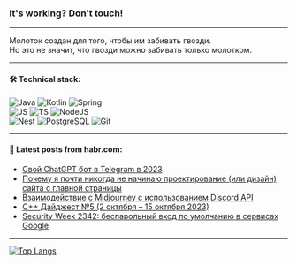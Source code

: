 ### It's working? Don't touch!

---
Молоток создан для того, чтобы им забивать гвозди. <br>
Но это не значит, что гвозди можно забивать только молотком.

---

#### 🛠️ Technical stack:

![Java](https://img.shields.io/badge/Java-informational?logo=Oracle&style=flat&logoColor=white&color=FF4500)
![Kotlin](https://img.shields.io/badge/Kotlin-informational?logo=Kotlin&style=flat&logoColor=white&color=774D97)
![Spring](https://img.shields.io/badge/SpringBoot-informational?logo=SpringBoot&style=flat&logoColor=white&color=6DB33F) <br>
![JS](https://img.shields.io/badge/JS-informational?logo=javaScript&style=flat&logoColor=black&color=F7Df1E)
![TS](https://img.shields.io/badge/TypeScript-informational?logo=typeScript&style=flat&logoColor=black&color=0667A8)
![NodeJS](https://img.shields.io/badge/NodeJS-informational?logo=node.js&style=flat&logoColor=white&color=70A760) <br>
![Nest](https://img.shields.io/badge/NestJS-informational?logo=NestJS&style=flat&logoColor=white&color=E0234E)
![PostgreSQL](https://img.shields.io/badge/PostgreSQL-informational?logo=PostgreSQL&style=flat&logoColor=white&color=DAA520)
![Git](https://img.shields.io/badge/Git-informational?logo=git&style=flat&logoColor=white&color=778899)

___

#### 💬 Latest posts from habr.com:

<!-- BLOG-POST-LIST:START -->
- [Свой ChatGPT бот в Telegram в 2023](https://habr.com/ru/articles/767694/?utm_source=habrahabr&utm_medium=rss&utm_campaign=767694)
- [Почему я почти никогда не начинаю проектирование &lpar;или дизайн&rpar; сайта с главной страницы](https://habr.com/ru/articles/767890/?utm_source=habrahabr&utm_medium=rss&utm_campaign=767890)
- [Взаимодействие с Midjourney с использованием Discord API](https://habr.com/ru/articles/767878/?utm_source=habrahabr&utm_medium=rss&utm_campaign=767878)
- [C++ Дайджест №5 &lpar;2 октября – 15 октября 2023&rpar;](https://habr.com/ru/articles/767818/?utm_source=habrahabr&utm_medium=rss&utm_campaign=767818)
- [Security Week 2342: беспарольный вход по умолчанию в сервисах Google](https://habr.com/ru/companies/kaspersky/articles/767766/?utm_source=habrahabr&utm_medium=rss&utm_campaign=767766)
<!-- BLOG-POST-LIST:END -->

---
[![Top Langs](https://github-readme-stats-git-master-advtsetting-gmailcom.vercel.app/api/top-langs/?username=zloylis&langs_count=10&hide_title=false&title_color=e6edf3&size_weight=0.5&count_weight=0.5&layout=compact&hide_border=true&theme=dracula)](https://github.com/zloylis)

<!-- ![GitHub stats](https://github-readme-stats-git-master-advtsetting-gmailcom.vercel.app/api?username=zloylis&show_icons=true&hide_border=true&theme=dracula&hide_title=true&include_all_commits=true&count_private=true&hide=contribs&hide_rank=true) -->
